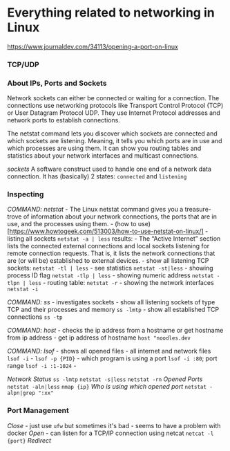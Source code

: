 # Everything related to networking in Linux

https://www.journaldev.com/34113/opening-a-port-on-linux


### TCP/UDP

### About IPs, Ports and Sockets
Network sockets can either be connected or waiting for a connection. The connections use networking protocols like Transport Control Protocol (TCP) or User Datagram Protocol UDP. They use Internet Protocol addresses and network ports to establish connections.

The netstat command lets you discover which sockets are connected and which sockets are listening. Meaning, it tells you which ports are in use and which processes are using them. It can show you routing tables and statistics about your network interfaces and multicast connections.

*sockets*
A software construct used to handle one end of a network data connection. It has (basically) 2 states: `connected` and `listening`

### Inspecting

*COMMAND: netstat*
    - The Linux netstat command gives you a treasure-trove of information about your network connections, the ports that are in use, and the processes using them. 
    - (how to use)[https://www.howtogeek.com/513003/how-to-use-netstat-on-linux/]
    - listing all sockets `netstat -a | less`
    results:
    - The “Active Internet” section lists the connected external connections and local sockets listening for remote connection requests. That is, it lists the network connections that are (or will be) established to external devices.
    - show all listening TCP sockets: `netstat -tl | less`
    - see statistics `netstat -st|less`
    - showing process ID flag `netstat -tlp | less`
    - showing numeric address `netstat -tlpn | less`
    - routing table: `netstat -r`
    - showing the network interfaces `netstat -i`

*COMMAND: ss*
    - investigates sockets
    - show all listening sockets of type TCP and their processes and memory `ss -lmtp`
    - show all established TCP connections `ss -tp`

*COMMAND: host*
    - checks the ip address from a hostname or get hostname from ip address
    - get ip address of hostname `host "noodles.dev`

*COMMAND: lsof*
    - shows all opened files
    - all internet and network files `lsof -i`
    - `lsof -p {PID}`
    - which program is using a port `lsof -i :80`; port range `lsof -i :1-1024`
    - 

*Network Status*
    `ss -lmtp`
    `netstat -s|less`
    `netstat -rn`
*Opened Ports*
    `netstat -aln|less`
    `nmap {ip}`
*Who is using which opened port*
    `netstat -alpn|grep ":xx"`

### Port Management

*Close*
    - just use `ufw` but sometimes it's bad
    - seems to have a problem with docker
*Open*
    - can listen for a TCP/IP connection using netcat `netcat -l {port}`
*Redirect*

